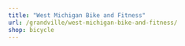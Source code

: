 ```yaml
---
title: "West Michigan Bike and Fitness"
url: /grandville/west-michigan-bike-and-fitness/
shop: bicycle
---
```

